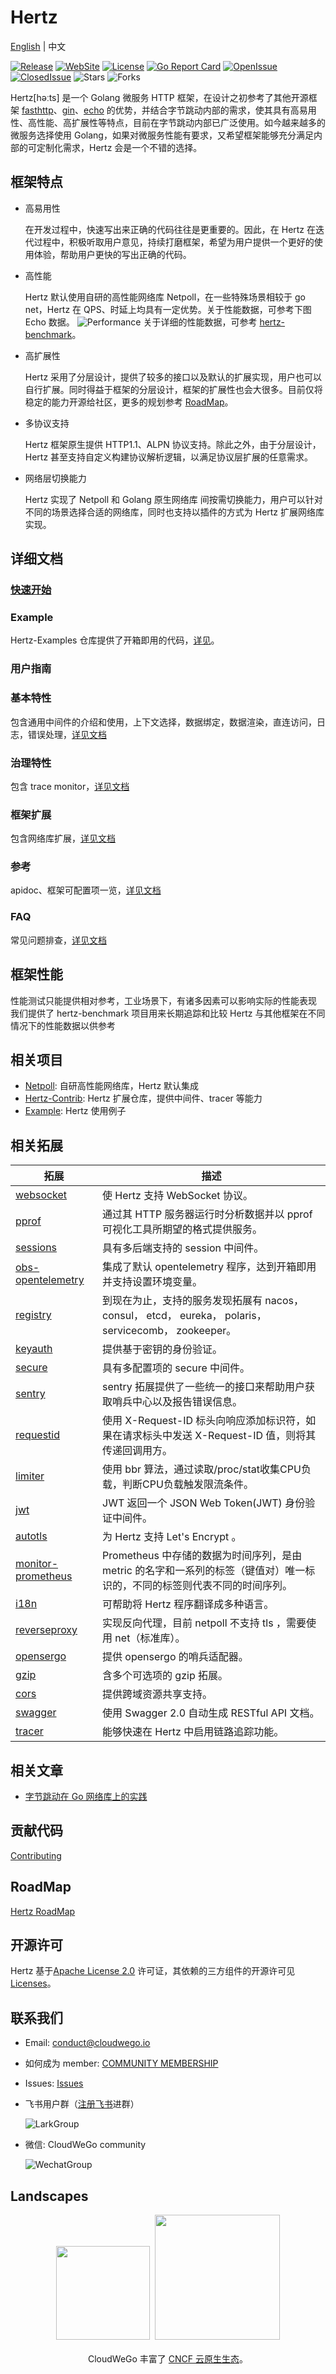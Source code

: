 # Hertz

[English](README.md) | 中文

[![Release](https://img.shields.io/github/v/release/cloudwego/hertz)](https://github.com/cloudwego/hertz/releases)
[![WebSite](https://img.shields.io/website?up_message=cloudwego&url=https%3A%2F%2Fwww.cloudwego.io%2F)](https://www.cloudwego.io/)
[![License](https://img.shields.io/github/license/cloudwego/hertz)](https://github.com/cloudwego/hertz/blob/main/LICENSE)
[![Go Report Card](https://goreportcard.com/badge/github.com/cloudwego/hertz)](https://goreportcard.com/report/github.com/cloudwego/hertz)
[![OpenIssue](https://img.shields.io/github/issues/cloudwego/hertz)](https://github.com/cloudwego/hertz/issues)
[![ClosedIssue](https://img.shields.io/github/issues-closed/cloudwego/hertz)](https://github.com/cloudwego/hertz/issues?q=is%3Aissue+is%3Aclosed)
![Stars](https://img.shields.io/github/stars/cloudwego/hertz)
![Forks](https://img.shields.io/github/forks/cloudwego/hertz)

Hertz[həːts] 是一个 Golang 微服务 HTTP 框架，在设计之初参考了其他开源框架 [fasthttp](https://github.com/valyala/fasthttp)、[gin](https://github.com/gin-gonic/gin)、[echo](https://github.com/labstack/echo) 的优势，并结合字节跳动内部的需求，使其具有高易用性、高性能、高扩展性等特点，目前在字节跳动内部已广泛使用。如今越来越多的微服务选择使用 Golang，如果对微服务性能有要求，又希望框架能够充分满足内部的可定制化需求，Hertz 会是一个不错的选择。
## 框架特点
- 高易用性

  在开发过程中，快速写出来正确的代码往往是更重要的。因此，在 Hertz 在迭代过程中，积极听取用户意见，持续打磨框架，希望为用户提供一个更好的使用体验，帮助用户更快的写出正确的代码。
- 高性能

  Hertz 默认使用自研的高性能网络库 Netpoll，在一些特殊场景相较于 go net，Hertz 在 QPS、时延上均具有一定优势。关于性能数据，可参考下图 Echo 数据。
  ![Performance](images/performance.png)
  关于详细的性能数据，可参考 [hertz-benchmark](https://github.com/cloudwego/hertz-benchmark)。
- 高扩展性

  Hertz 采用了分层设计，提供了较多的接口以及默认的扩展实现，用户也可以自行扩展。同时得益于框架的分层设计，框架的扩展性也会大很多。目前仅将稳定的能力开源给社区，更多的规划参考 [RoadMap](ROADMAP.md)。
- 多协议支持

  Hertz 框架原生提供 HTTP1.1、ALPN 协议支持。除此之外，由于分层设计，Hertz 甚至支持自定义构建协议解析逻辑，以满足协议层扩展的任意需求。
- 网络层切换能力

  Hertz 实现了 Netpoll 和 Golang 原生网络库 间按需切换能力，用户可以针对不同的场景选择合适的网络库，同时也支持以插件的方式为 Hertz 扩展网络库实现。
## 详细文档
### [快速开始](https://www.cloudwego.io/zh/docs/hertz/getting-started/)
### Example
  Hertz-Examples 仓库提供了开箱即用的代码，[详见](https://www.cloudwego.io/zh/docs/hertz/tutorials/example/)。
### 用户指南
### 基本特性
  包含通用中间件的介绍和使用，上下文选择，数据绑定，数据渲染，直连访问，日志，错误处理，[详见文档](https://www.cloudwego.io/zh/docs/hertz/tutorials/basic-feature/)
### 治理特性
  包含 trace monitor，[详见文档](https://www.cloudwego.io/zh/docs/hertz/tutorials/service-governance/)
### 框架扩展
  包含网络库扩展，[详见文档](https://www.cloudwego.io/zh/docs/hertz/tutorials/framework-exten/)
### 参考
  apidoc、框架可配置项一览，[详见文档](https://www.cloudwego.io/zh/docs/hertz/reference/)
### FAQ
  常见问题排查，[详见文档](https://www.cloudwego.io/zh/docs/hertz/faq/)
## 框架性能
  性能测试只能提供相对参考，工业场景下，有诸多因素可以影响实际的性能表现
  我们提供了 hertz-benchmark 项目用来长期追踪和比较 Hertz 与其他框架在不同情况下的性能数据以供参考
## 相关项目
- [Netpoll](https://github.com/cloudwego/netpoll): 自研高性能网络库，Hertz 默认集成
- [Hertz-Contrib](https://github.com/hertz-contrib): Hertz 扩展仓库，提供中间件、tracer 等能力
- [Example](https://github.com/cloudwego/hertz-examples): Hertz 使用例子
## 相关拓展

| 拓展                                                         | 描述                                                         |
| ------------------------------------------------------------ | ------------------------------------------------------------ |
| [websocket](https://github.com/hertz-contrib/websocket)      | 使 Hertz 支持 WebSocket 协议。                               |
| [pprof](https://github.com/hertz-contrib/pprof)              | 通过其 HTTP 服务器运行时分析数据并以 pprof 可视化工具所期望的格式提供服务。 |
| [sessions](https://github.com/hertz-contrib/sessions)        | 具有多后端支持的 session 中间件。                            |
| [obs-opentelemetry](https://github.com/hertz-contrib/obs-opentelemetry) | 集成了默认 opentelemetry 程序，达到开箱即用并支持设置环境变量。 |
| [registry](https://github.com/hertz-contrib/registry)        | 到现在为止，支持的服务发现拓展有 nacos， consul， etcd， eureka， polaris， servicecomb， zookeeper。 |
| [keyauth](https://github.com/hertz-contrib/keyauth)          | 提供基于密钥的身份验证。                                     |
| [secure](https://github.com/hertz-contrib/secure)            | 具有多配置项的 secure 中间件。                               |
| [sentry](https://github.com/hertz-contrib/hertzsentry)       | sentry 拓展提供了一些统一的接口来帮助用户获取哨兵中心以及报告错误信息。 |
| [requestid](https://github.com/hertz-contrib/requestid)      | 使用 X-Request-ID 标头向响应添加标识符，如果在请求标头中发送 X-Request-ID 值，则将其传递回调用方。 |
| [limiter](https://github.com/hertz-contrib/limiter)          | 使用 bbr 算法，通过读取/proc/stat收集CPU负载，判断CPU负载触发限流条件。 |
| [jwt](https://github.com/hertz-contrib/jwt)                  | JWT 返回一个 JSON Web Token(JWT) 身份验证中间件。            |
| [autotls](https://github.com/hertz-contrib/autotls)          | 为 Hertz 支持 Let's Encrypt 。                               |
| [monitor-prometheus](https://github.com/hertz-contrib/monitor-prometheus) | Prometheus 中存储的数据为时间序列，是由 metric 的名字和一系列的标签（键值对）唯一标识的，不同的标签则代表不同的时间序列。 |
| [i18n](https://github.com/hertz-contrib/i18n)                | 可帮助将 Hertz 程序翻译成多种语言。                          |
| [reverseproxy](https://github.com/hertz-contrib/reverseproxy) | 实现反向代理，目前 netpoll 不支持 tls ，需要使用 net（标准库）。 |
| [opensergo](https://github.com/hertz-contrib/opensergo)      | 提供 opensergo 的哨兵适配器。                                |
| [gzip](https://github.com/hertz-contrib/gzip)                | 含多个可选项的 gzip 拓展。                                   |
| [cors](https://github.com/hertz-contrib/cors)                | 提供跨域资源共享支持。                                       |
| [swagger](https://github.com/hertz-contrib/swagger)          | 使用 Swagger 2.0 自动生成 RESTful API 文档。                 |
| [tracer](https://github.com/hertz-contrib/tracer)            | 能够快速在 Hertz 中启用链路追踪功能。                        |

## 相关文章
- [字节跳动在 Go 网络库上的实践](https://www.cloudwego.io/blog/2021/10/09/bytedance-practices-on-go-network-library/)
## 贡献代码
  [Contributing](https://github.com/cloudwego/hertz/blob/main/CONTRIBUTING.md)
## RoadMap
  [Hertz RoadMap](ROADMAP.md)
## 开源许可

Hertz 基于[Apache License 2.0](https://github.com/cloudwego/hertz/blob/main/LICENSE) 许可证，其依赖的三方组件的开源许可见 [Licenses](https://github.com/cloudwego/hertz/blob/main/licenses)。

## 联系我们
- Email: conduct@cloudwego.io
- 如何成为 member: [COMMUNITY MEMBERSHIP](https://github.com/cloudwego/community/blob/main/COMMUNITY_MEMBERSHIP.md)
- Issues: [Issues](https://github.com/cloudwego/hertz/issues)
- 飞书用户群（[注册飞书](https://www.larksuite.com/zh_cn/download)进群）

  ![LarkGroup](images/lark_group_cn.png)
- 微信: CloudWeGo community

  ![WechatGroup](images/wechat_group_cn.png)
## Landscapes

<p align="center">
<img src="https://landscape.cncf.io/images/left-logo.svg" width="150"/>&nbsp;&nbsp;<img src="https://landscape.cncf.io/images/right-logo.svg" width="200"/>
<br/><br/>
CloudWeGo 丰富了 <a href="https://landscape.cncf.io/">CNCF 云原生生态</a>。
</p>